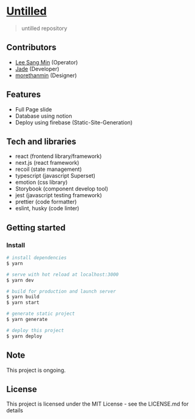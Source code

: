 # [Untilled](https://untilled.web.app/)

> untilled repository

## Contributors

- [Lee Sang Min](https://github.com/morethanmin) (Operator)
- [Jade](https://github.com/morethanmin) (Developer)
- [morethanmin](https://github.com/morethanmin) (Designer)

## Features

- Full Page slide
- Database using notion
- Deploy using firebase (Static-Site-Generation)

## Tech and libraries

- react (frontend library/framework)
- next.js (react framework)
- recoil (state management)
- typescript (javascript Superset)
- emotion (css library)
- Storybook (component develop tool)
- jest (javascript testing framework)
- prettier (code formatter)
- eslint, husky (code linter)

## Getting started

### Install

```bash
# install dependencies
$ yarn

# serve with hot reload at localhost:3000
$ yarn dev

# build for production and launch server
$ yarn build
$ yarn start

# generate static project
$ yarn generate

# deploy this project
$ yarn deploy
```

## Note

This project is ongoing.

## License

This project is licensed under the MIT License - see the LICENSE.md for details
